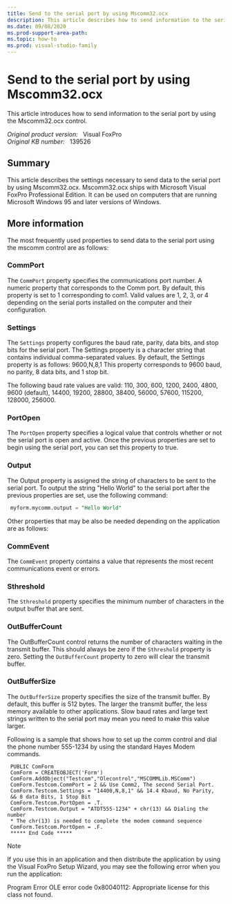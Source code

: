 ```yaml
---
title: Send to the serial port by using Mscomm32.ocx
description: This article describes how to send information to the serial port by using the Mscomm32.ocx control.
ms.date: 09/08/2020
ms.prod-support-area-path: 
ms.topic: how-to
ms.prod: visual-studio-family
---
```

# Send to the serial port by using Mscomm32.ocx

This article introduces how to send information to the serial port by using the Mscomm32.ocx control.

_Original product version:_ &nbsp; Visual FoxPro  
_Original KB number:_ &nbsp; 139526

## Summary

This article describes the settings necessary to send data to the serial port by using Mscomm32.ocx. Mscomm32.ocx ships with Microsoft Visual FoxPro Professional Edition. It can be used on computers that are running Microsoft Windows 95 and later versions of Windows.

## More information

The most frequently used properties to send data to the serial port using the mscomm control are as follows:

### CommPort

The `CommPort` property specifies the communications port number. A numeric property that corresponds to the Comm port. By default, this property is set to 1 corresponding to com1. Valid values are 1, 2, 3, or 4 depending on the serial ports installed on the computer and their configuration.

### Settings

The `Settings` property configures the baud rate, parity, data bits, and stop bits for the serial port. The Settings property is a character string that contains individual comma-separated values. By default, the Settings property is as follows: 9600,N,8,1
This property corresponds to 9600 baud, no parity, 8 data bits, and 1 stop bit.

The following baud rate values are valid: 110, 300, 600, 1200, 2400, 4800, 9600 (default), 14400, 19200, 28800, 38400, 56000, 57600, 115200, 128000, 256000.

### PortOpen

The `PortOpen` property specifies a logical value that controls whether or not the serial port is open and active. Once the previous properties are set to begin using the serial port, you can set this property to true.

### Output

The Output property is assigned the string of characters to be sent to the serial port. To output the string "Hello World" to the serial port after the previous properties are set, use the following command:

```sql
 myform.mycomm.output = "Hello World"

```

Other properties that may be also be needed depending on the application are as follows:

### CommEvent

The `CommEvent` property contains a value that represents the most recent communications event or errors.

### Sthreshold

The `Sthreshold` property specifies the minimum number of characters in the output buffer that are sent.

### OutBufferCount

The OutBufferCount control returns the number of characters waiting in the transmit buffer. This should always be zero if the `Sthreshold` property is zero. Setting the `OutBufferCount` property to zero will clear the transmit buffer.

### OutBufferSize

The `OutBufferSize` property specifies the size of the transmit buffer. By default, this buffer is 512 bytes. The larger the transmit buffer, the less memory available to other applications. Slow baud rates and large text strings written to the serial port may mean you need to make this value larger.

Following is a sample that shows how to set up the comm control and dial the phone number 555-1234 by using the standard Hayes Modem commands.

```console
 PUBLIC ComForm
 ComForm = CREATEOBJECT('Form')
 ComForm.AddObject("Testcom","Olecontrol","MSCOMMLib.MSComm")
 ComForm.Testcom.CommPort = 2 && Use Comm2, The second Serial Port.
 ComForm.Testcom.Settings = "14400,N,8,1" && 14.4 Kbaud, No Parity,
 && 8 data Bits, 1 Stop Bit
 ComForm.Testcom.PortOpen = .T.
 ComForm.Testcom.Output = "ATDT555-1234" + chr(13) && Dialing the number
 * The chr(13) is needed to complete the modem command sequence
 ComForm.Testcom.PortOpen = .F.
 ***** End Code *****
```

> [!NOTE]
> If you use this in an application and then distribute the application by using the Visual FoxPro Setup Wizard, you may see the following error when you run the application:

Program Error OLE error code 0x80040112: Appropriate license for this class not found.
